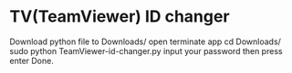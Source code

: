 # TV(TeamViewer) ID changer

Download python file to Downloads/
open terminate app
cd Downloads/
sudo python TeamViewer-id-changer.py
input your password then press enter
Done.
